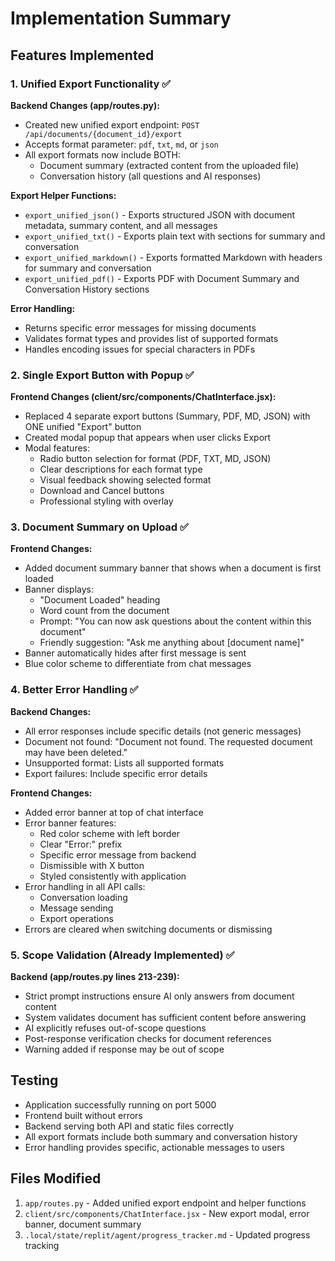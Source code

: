 # Implementation Summary

## Features Implemented

### 1. Unified Export Functionality ✅
**Backend Changes (app/routes.py):**
- Created new unified export endpoint: `POST /api/documents/{document_id}/export`
- Accepts format parameter: `pdf`, `txt`, `md`, or `json`
- All export formats now include BOTH:
  - Document summary (extracted content from the uploaded file)
  - Conversation history (all questions and AI responses)

**Export Helper Functions:**
- `export_unified_json()` - Exports structured JSON with document metadata, summary content, and all messages
- `export_unified_txt()` - Exports plain text with sections for summary and conversation
- `export_unified_markdown()` - Exports formatted Markdown with headers for summary and conversation
- `export_unified_pdf()` - Exports PDF with Document Summary and Conversation History sections

**Error Handling:**
- Returns specific error messages for missing documents
- Validates format types and provides list of supported formats
- Handles encoding issues for special characters in PDFs

### 2. Single Export Button with Popup ✅
**Frontend Changes (client/src/components/ChatInterface.jsx):**
- Replaced 4 separate export buttons (Summary, PDF, MD, JSON) with ONE unified "Export" button
- Created modal popup that appears when user clicks Export
- Modal features:
  - Radio button selection for format (PDF, TXT, MD, JSON)
  - Clear descriptions for each format type
  - Visual feedback showing selected format
  - Download and Cancel buttons
  - Professional styling with overlay

### 3. Document Summary on Upload ✅
**Frontend Changes:**
- Added document summary banner that shows when a document is first loaded
- Banner displays:
  - "Document Loaded" heading
  - Word count from the document
  - Prompt: "You can now ask questions about the content within this document"
  - Friendly suggestion: "Ask me anything about [document name]"
- Banner automatically hides after first message is sent
- Blue color scheme to differentiate from chat messages

### 4. Better Error Handling ✅
**Backend Changes:**
- All error responses include specific details (not generic messages)
- Document not found: "Document not found. The requested document may have been deleted."
- Unsupported format: Lists all supported formats
- Export failures: Include specific error details

**Frontend Changes:**
- Added error banner at top of chat interface
- Error banner features:
  - Red color scheme with left border
  - Clear "Error:" prefix
  - Specific error message from backend
  - Dismissible with X button
  - Styled consistently with application
- Error handling in all API calls:
  - Conversation loading
  - Message sending
  - Export operations
- Errors are cleared when switching documents or dismissing

### 5. Scope Validation (Already Implemented) ✅
**Backend (app/routes.py lines 213-239):**
- Strict prompt instructions ensure AI only answers from document content
- System validates document has sufficient content before answering
- AI explicitly refuses out-of-scope questions
- Post-response verification checks for document references
- Warning added if response may be out of scope

## Testing
- Application successfully running on port 5000
- Frontend built without errors
- Backend serving both API and static files correctly
- All export formats include both summary and conversation history
- Error handling provides specific, actionable messages to users

## Files Modified
1. `app/routes.py` - Added unified export endpoint and helper functions
2. `client/src/components/ChatInterface.jsx` - New export modal, error banner, document summary
3. `.local/state/replit/agent/progress_tracker.md` - Updated progress tracking
